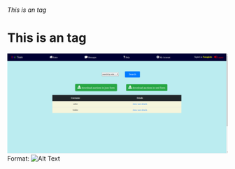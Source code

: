 
###### This is an  tag
  # This is an tag
  

![GitHub Logo](/images/Capture.PNG)
Format: ![Alt Text](url)

